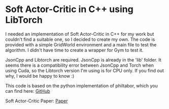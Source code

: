 # Soft Actor-Critic in C++ using LibTorch

I needed an implementation of Soft Actor-Critic in C++ for my work but couldn't find a suitable one, so I decided to create my own. 
The code is provided with a simple GridWorld environment and a main file to test the algorithm. 
I didn't have time to create a wrapper for Gym to test it.

JsonCpp and Libtorch are required. JsonCpp is already in the 'lib' folder.
It seems there is a compatibility error between JsonCpp and Torch when using Cuda, so the Libtorch version I'm using is for CPU only. If you find out why, I would be happy to know :)

This code is based on the python implementation of philtabor, which you can find here: [GitHub](https://github.com/philtabor/Youtube-Code-Repository/tree/eb3aa9733158a4f7c4ba1fefaa812b27ffd889b6/ReinforcementLearning/PolicyGradient/SAC)

Soft Actor-Critic Paper: [Paper](https://arxiv.org/abs/1801.01290)
